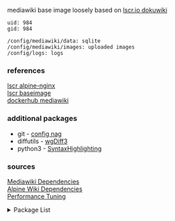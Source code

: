 mediawiki base image loosely based on [lscr.io dokuwiki](https://github.com/linuxserver/docker-dokuwiki)

```
uid: 984
gid: 984

/config/mediawiki/data: sqlite
/config/mediawiki/images: uploaded images
/config/logs: logs
```

### references
[lscr alpine-nginx](https://github.com/linuxserver/docker-baseimage-alpine-nginx)  
[lscr baseimage](https://github.com/linuxserver/docker-baseimage-alpine)  
[dockerhub mediawiki](https://github.com/wikimedia/mediawiki-docker/blob/main/1.39/apache/Dockerfile)  

### additional packages
- git - [config nag](https://www.mediawiki.org/wiki/Manual:Running_MediaWiki_on_Debian_or_Ubuntu#Optional_useful_packages)
- diffutils - [wgDiff3](https://www.mediawiki.org/wiki/Manual:$wgDiff3)
- python3 - [SyntaxHighlighting](https://www.mediawiki.org/wiki/Extension:SyntaxHighlight#Installation)

### sources
[Mediawiki Dependencies](https://www.mediawiki.org/wiki/Manual:Installation_requirements)  
[Alpine Wiki Dependencies](https://wiki.alpinelinux.org/wiki/MediaWiki)  
[Performance Tuning](https://www.mediawiki.org/wiki/Manual:Performance_tuning#Bytecode_caching)  

<details>
    <summary>Package List</summary>

    mediawiki-base
    - composer (manual)
    - diffutils
    - imagemagick
    - librsvg
    - python3
    - php82-calendar
    - php82-dom
    - php82-fileinfo
    - php82-intl
    - php82-opcache
    - php82-mysqli
    - php82-pgsql
    - php82-pdo_sqlite
    - php82-pecl-apcu
    - php82-pecl-imagick
    - php82-xmlreader
    baseimage-alpine-nginx
    - git
    - php82
    - php82-ctype
    - php82-curl
    - php82-fileinfo
    - php82-fpm
    - php82-iconv
    - php82-json
    - php82-mbstring
    - php82-openssl
    - php82-phar
    - php82-session
    - php82-simplexml
    - php82-xml
    - php82-xmlwriter
    - php82-zip
    - php82-zlib
    baseimage-alpine
    - bash
    - curl
</summary>